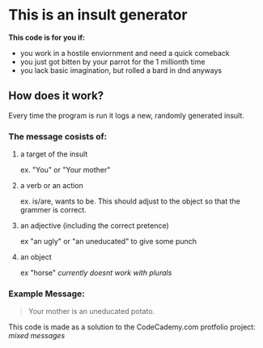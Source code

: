 This is an insult generator
==========================
**This code is for you if:**
- you work in a hostile enviornment and need a quick comeback
- you just got bitten by your parrot for the 1 millionth time
- you lack basic imagination, but rolled a bard in dnd anyways



How does it work?
----------------

Every time the program is run it logs a new, randomly generated insult.


### The message cosists of:
1. a target of the insult

    ex. "You" or "Your mother"
2. a verb or an action

    ex. is/are, wants to be.
    This should adjust to the object so that the grammer is correct.
3. an adjective (including the correct pretence)

    ex "an ugly" or "an uneducated"
    to give some punch
4. an object

    ex "horse"
    *currently doesnt work with plurals*

### Example Message:
> Your mother is an uneducated potato.



This code is made as a solution to the CodeCademy.com protfolio project: *mixed messages*

